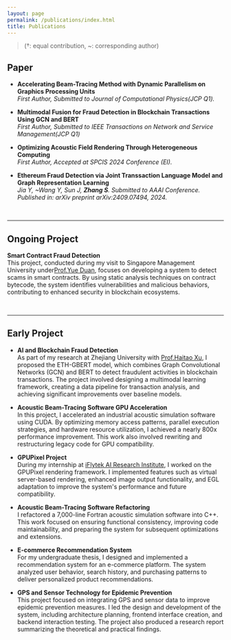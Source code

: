 ```yaml
---
layout: page
permalink: /publications/index.html
title: Publications
---
```


> (†: equal contribution, ~: corresponding author)

## Paper

- **Accelerating Beam-Tracing Method with Dynamic Parallelism on Graphics Processing Units**  
   *First Author, Submitted to Journal of Computational Physics(JCP Q1).*

- **Multimodal Fusion for Fraud Detection in Blockchain Transactions Using GCN and BERT**  
   *First Author, Submitted to IEEE Transactions on Network and Service Management(JCP Q1)*

- **Optimizing Acoustic Field Rendering Through Heterogeneous Computing**  
   *First Author, Accepted at SPCIS 2024 Conference (EI).*

- **Ethereum Fraud Detection via Joint Transsaction Language Model and Graph Representation Learning**  
   *Jia Y, ~Wang Y, Sun J, **Zhang S**. Submitted to AAAI Conference.*  
   *Published in: arXiv preprint arXiv:2409.07494, 2024.*

<br>

---

## Ongoing Project

  **Smart Contract Fraud Detection**  
   This project, conducted during my visit to Singapore Management University under[Prof.Yue Duan](https://yueduan.github.io/index.html), focuses on developing a system to detect scams in smart contracts. By using static analysis techniques on contract bytecode, the system identifies vulnerabilities and malicious behaviors, contributing to enhanced security in blockchain ecosystems.


<br>


---

## Early Project

- **AI and Blockchain Fraud Detection**  
   As part of my research at Zhejiang University with  [Prof.Haitao Xu](https://person.zju.edu.cn/en/haitaoxu), I proposed the ETH-GBERT model, which combines Graph Convolutional Networks (GCN) and BERT to detect fraudulent activities in blockchain transactions. The project involved designing a multimodal learning framework, creating a data pipeline for transaction analysis, and achieving significant improvements over baseline models.

- **Acoustic Beam-Tracing Software GPU Acceleration**  
   In this project, I accelerated an industrial acoustic simulation software using CUDA. By optimizing memory access patterns, parallel execution strategies, and hardware resource utilization, I achieved a nearly 800x performance improvement. This work also involved rewriting and restructuring legacy code for GPU compatibility.

- **GPUPixel Project**  
   During my internship at [iFlytek AI Research Institute](https://www.iflytek.com/en), I worked on the GPUPixel rendering framework. I implemented features such as virtual server-based rendering, enhanced image output functionality, and EGL adaptation to improve the system's performance and future compatibility.

- **Acoustic Beam-Tracing Software Refactoring**  
   I refactored a 7,000-line Fortran acoustic simulation software into C++. This work focused on ensuring functional consistency, improving code maintainability, and preparing the system for subsequent optimizations and extensions.

- **E-commerce Recommendation System**  
   For my undergraduate thesis, I designed and implemented a recommendation system for an e-commerce platform. The system analyzed user behavior, search history, and purchasing patterns to deliver personalized product recommendations. 

- **GPS and Sensor Technology for Epidemic Prevention**  
   This project focused on integrating GPS and sensor data to improve epidemic prevention measures. I led the design and development of the system, including architecture planning, frontend interface creation, and backend interaction testing. The project also produced a research report summarizing the theoretical and practical findings.

<br>
